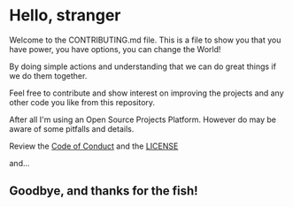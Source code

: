 # Hello, stranger

Welcome to the CONTRIBUTING.md file. This is a file to show you that you have power, you have options, you can change the World!

By doing simple actions and understanding that we can do great things if we do them together.

Feel free to contribute and show interest on improving the projects and any other code you like from this repository.

After all I'm using an Open Source Projects Platform. However do may be aware of some pitfalls and details.

Review the [Code of Conduct](https://github.com/GSimas/EEL5105/blob/master/CODE_OF_CONDUCT.md) and the [LICENSE](https://github.com/GSimas/EEL5105/blob/master/LICENSE)

and...

## Goodbye, and thanks for the fish!
